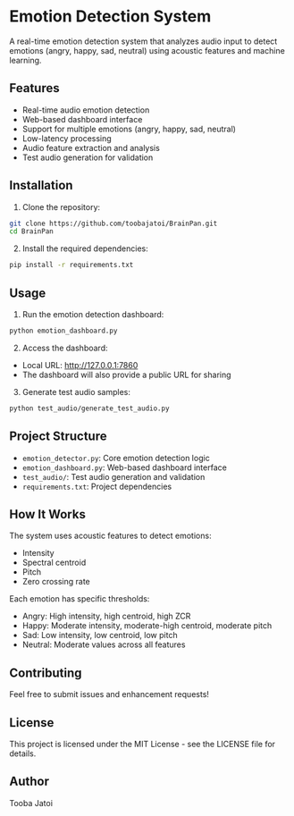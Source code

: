 # Emotion Detection System

A real-time emotion detection system that analyzes audio input to detect emotions (angry, happy, sad, neutral) using acoustic features and machine learning.

## Features

- Real-time audio emotion detection
- Web-based dashboard interface
- Support for multiple emotions (angry, happy, sad, neutral)
- Low-latency processing
- Audio feature extraction and analysis
- Test audio generation for validation

## Installation

1. Clone the repository:
```bash
git clone https://github.com/toobajatoi/BrainPan.git
cd BrainPan
```

2. Install the required dependencies:
```bash
pip install -r requirements.txt
```

## Usage

1. Run the emotion detection dashboard:
```bash
python emotion_dashboard.py
```

2. Access the dashboard:
- Local URL: http://127.0.0.1:7860
- The dashboard will also provide a public URL for sharing

3. Generate test audio samples:
```bash
python test_audio/generate_test_audio.py
```

## Project Structure

- `emotion_detector.py`: Core emotion detection logic
- `emotion_dashboard.py`: Web-based dashboard interface
- `test_audio/`: Test audio generation and validation
- `requirements.txt`: Project dependencies

## How It Works

The system uses acoustic features to detect emotions:
- Intensity
- Spectral centroid
- Pitch
- Zero crossing rate

Each emotion has specific thresholds:
- Angry: High intensity, high centroid, high ZCR
- Happy: Moderate intensity, moderate-high centroid, moderate pitch
- Sad: Low intensity, low centroid, low pitch
- Neutral: Moderate values across all features

## Contributing

Feel free to submit issues and enhancement requests!

## License

This project is licensed under the MIT License - see the LICENSE file for details.

## Author

Tooba Jatoi 